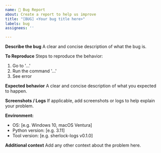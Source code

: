 ```yaml
---
name: 🐞 Bug Report
about: Create a report to help us improve
title: "[BUG] <Your bug title here>"
labels: bug
assignees: ''

---
```


**Describe the bug**
A clear and concise description of what the bug is.

**To Reproduce**
Steps to reproduce the behavior:
1. Go to '...'
2. Run the command '...'
3. See error

**Expected behavior**
A clear and concise description of what you expected to happen.

**Screenshots / Logs**
If applicable, add screenshots or logs to help explain your problem.

**Environment:**
- OS: [e.g. Windows 10, macOS Ventura]
- Python version: [e.g. 3.11]
- Tool version: [e.g. sherlock-logs v0.1.0]

**Additional context**
Add any other context about the problem here.

